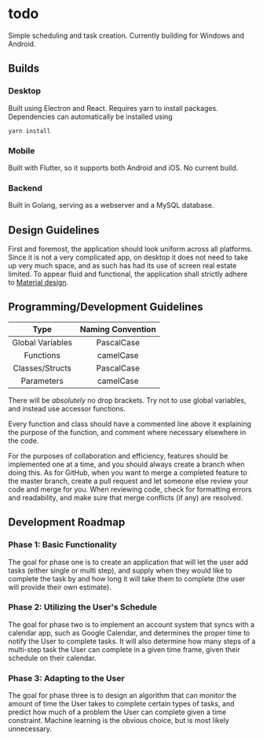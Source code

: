 # todo

Simple scheduling and task creation.
Currently building for Windows and Android.

## Builds

### Desktop

Built using Electron and React. Requires yarn to install packages.
Dependencies can automatically be installed using

```shell
yarn install
```

### Mobile

Built with Flutter, so it supports both Android and iOS. No current build.

### Backend

Built in Golang, serving as a webserver and a MySQL database.

## Design Guidelines

First and foremost, the application should look uniform across all platforms. Since it is not a very complicated app, on desktop it does not need to take up very much space, and as such has had its use of screen real estate limited. To appear fluid and functional, the application shall strictly adhere to [Material design](https://material.io/).

## Programming/Development Guidelines

|       Type       | Naming Convention |
| :--------------: | :---------------: |
| Global Variables |    PascalCase     |
|    Functions     |     camelCase     |
| Classes/Structs  |    PascalCase     |
|    Parameters    |     camelCase     |

There will be _absolutely_ no drop brackets. Try not to use global variables, and instead use accessor functions.

Every function and class should have a commented line above it explaining the purpose of the function, and comment where necessary elsewhere in the code.

For the purposes of collaboration and efficiency, features should be implemented one at a time, and you should always create a branch when doing this. As for GitHub, when you want to merge a completed feature to the master branch, create a pull request and let someone else review your code and merge for you. When reviewing code, check for formatting errors and readability, and make sure that merge conflicts (if any) are resolved.

## Development Roadmap

### Phase 1: Basic Functionality

The goal for phase one is to create an application that will let the user add tasks (either single or multi step),
and supply when they would like to complete the task by and how long it will take them to complete (the user will provide their own estimate).

### Phase 2: Utilizing the User's Schedule

The goal for phase two is to implement an account system that syncs with a calendar app, such as Google Calendar, and determines the proper time to notify the User to complete tasks. It will also determine how many steps of a multi-step task the User can complete in a given time frame, given their schedule on their calendar.

### Phase 3: Adapting to the User

The goal for phase three is to design an algorithm that can monitor the amount of time the User takes to complete certain types of tasks, and predict how much of a problem the User can complete given a time constraint. Machine learning is the obvious choice, but is most likely unnecessary.
